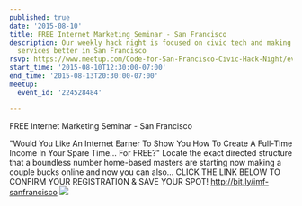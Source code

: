 ```yaml
---
published: true
date: '2015-08-10'
title: FREE Internet Marketing Seminar - San Francisco
description: Our weekly hack night is focused on civic tech and making government
  services better in San Francisco
rsvp: https://www.meetup.com/Code-for-San-Francisco-Civic-Hack-Night/events/224528484/
start_time: '2015-08-10T12:30:00-07:00'
end_time: '2015-08-13T20:30:00-07:00'
meetup:
  event_id: '224528484'

---
```

<!-- imported via scripts/generate-events-from-meetup -->
<p>FREE Internet Marketing Seminar - San Francisco</p> <p>"Would You Like An Internet Earner To Show You How To Create A Full-Time Income In Your Spare Time... For FREE?" Locate the exact directed structure that a boundless number home-based masters are starting now making a couple bucks online and now you can also... CLICK THE LINK BELOW TO CONFIRM YOUR REGISTRATION &amp; SAVE YOUR SPOT! <a href="http://bit.ly/imf-sanfrancisco" class="linkified">http://bit.ly/imf-sanfrancisco</a> <img src="http://i.imgur.com/3pfhKeB.jpg" /></p> 
